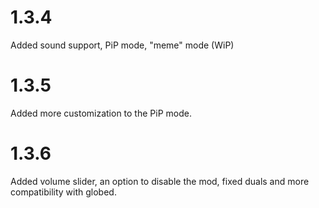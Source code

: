 # 1.3.4
Added sound support, PiP mode, "meme" mode (WiP)

# 1.3.5

Added more customization to the PiP mode.

# 1.3.6

Added volume slider, an option to disable the mod, fixed duals and more compatibility with globed.